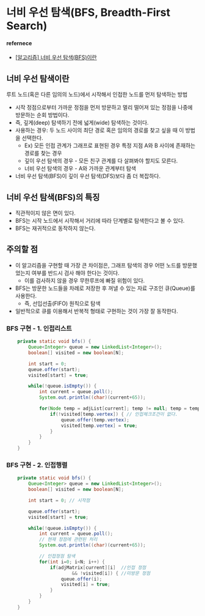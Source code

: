 # 너비 우선 탐색(BFS, Breadth-First Search)

#### refernece

- [[알고리즘] 너비 우선 탐색(BFS)이란](https://gmlwjd9405.github.io/2018/08/15/algorithm-bfs.html)

## 너비 우선 탐색이란

루트 노드(혹은 다른 임의의 노드)에서 시작해서 인접한 노드를 먼저 탐색하는 방법

- 시작 정점으로부터 가까운 정점을 먼저 방문하고 멀리 떨어져 있는 정점을 나중에 방문하는 순회 방법이다.
- 즉, 깊게(deep) 탐색하기 전에 넓게(wide) 탐색하는 것이다.
- 사용하는 경우: 두 노드 사이의 최단 경로 혹은 임의의 경로를 찾고 싶을 때 이 방법을 선택한다.
  - Ex) 모든 인접 관계가 그래프로 표현된 경우 특정 지점 A와 B 사이에 존재하는 경로를 찾는 경우
  - 깊이 우선 탐색의 경우 - 모든 친구 관계를 다 살펴봐야 할지도 모른다.
  - 너비 우선 탐색의 경우 - A와 가까운 관계부터 탐색
- 너비 우선 탐색(BFS)이 깊이 우선 탐색(DFS)보다 좀 더 복잡하다.

## 너비 우선 탐색(BFS)의 특징

- 직관적이지 않은 면이 있다.
- BFS는 시작 노드에서 시작해서 거리에 따라 단계별로 탐색한다고 볼 수 있다.
- BFS는 재귀적으로 동작하지 않는다.

## 주의할 점

- 이 알고리즘을 구현할 때 가장 큰 차이점은, 그래프 탐색의 경우 어떤 노드를 방문했었는지 여부를 반드시 검사 해야 한다는 것이다.
  - 이를 검사하지 않을 경우 무한루프에 빠질 위험이 있다.
- BFS는 방문한 노드들을 차례로 저장한 후 꺼낼 수 있는 자료 구조인 큐(Queue)를 사용한다.
  - 즉, 선입선출(FIFO) 원칙으로 탐색
- 일반적으로 큐를 이용해서 반복적 형태로 구현하는 것이 가장 잘 동작한다.

### BFS 구현 - 1. 인접리스트

```Java
    private static void bfs() {
		Queue<Integer> queue = new LinkedList<Integer>();
		boolean[] visited = new boolean[N];

		int start = 0;
		queue.offer(start);
		visited[start] = true;

		while(!queue.isEmpty()) {
			int current = queue.poll();
			System.out.println((char)(current+65));

			for(Node temp = adjList[current]; temp != null; temp = temp.next) { //인접정점만 반복처리
				if(!visited[temp.vertex]) { // 인접체크조건이 없다.
					queue.offer(temp.vertex);
					visited[temp.vertex] = true;
				}
			}
		}
	}
```

### BFS 구현 - 2. 인접행렬

```Java
    private static void bfs() {
		Queue<Integer> queue = new LinkedList<Integer>();
		boolean[] visited = new boolean[N];

		int start = 0; // 시작점

		queue.offer(start);
		visited[start] = true;

		while(!queue.isEmpty()) {
			int current = queue.poll();
			// 현재 정점에 관련된 처리
			System.out.println((char)(current+65));

			// 인접정점 탐색
			for(int i=0; i<N; i++) {
				if(adjMatrix[current][i]  //인접 정점
						&& !visited[i]) { //미방문 정점
					queue.offer(i);
					visited[i] = true;
				}
			}
		}
	}
```
